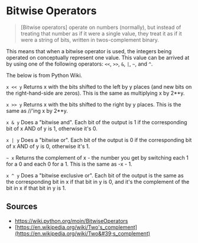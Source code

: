 Bitwise Operators
=================

> [Bitwise operators] operate on numbers (normally), but instead of treating that number as if it were a single value, they treat it as if it were a string of bits, written in twos-complement binary.

This means that when a bitwise operator is used, the integers being operated on conceptually represent one value. This value can be arrived at by using one of the following operators: `<<`, `>>`, `&`, `|`, `~`, and `^`.

The below is from Python Wiki.

`x << y`
Returns x with the bits shifted to the left by y places (and new bits on the right-hand-side are zeros). This is the same as multiplying x by 2**y.

`x >> y`
Returns x with the bits shifted to the right by y places. This is the same as //'ing x by 2**y.

`x & y`
Does a "bitwise and". Each bit of the output is 1 if the corresponding bit of x AND of y is 1, otherwise it's 0.

`x | y`
Does a "bitwise or". Each bit of the output is 0 if the corresponding bit of x AND of y is 0, otherwise it's 1.

`~ x`
Returns the complement of x - the number you get by switching each 1 for a 0 and each 0 for a 1. This is the same as -x - 1.

`x ^ y`
Does a "bitwise exclusive or". Each bit of the output is the same as the corresponding bit in x if that bit in y is 0, and it's the complement of the bit in x if that bit in y is 1.

Sources
-------

- https://wiki.python.org/moin/BitwiseOperators
- [https://en.wikipedia.org/wiki/Two's_complement](https://en.wikipedia.org/wiki/Two&#39;s_complement)
